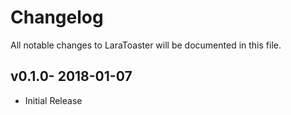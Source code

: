 # Changelog

All notable changes to LaraToaster will be documented in this file.

## v0.1.0- 2018-01-07

- Initial Release

